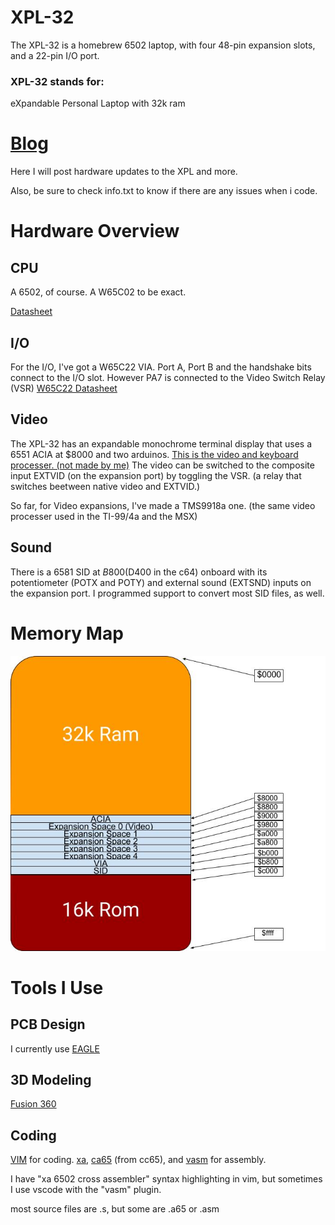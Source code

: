 # XPL-32
The XPL-32 is a homebrew 6502 laptop, with four 48-pin expansion slots, and a 22-pin I/O port.
 ### XPL-32 stands for:
eXpandable 
Personal 
Laptop 
with 32k ram
# [Blog](https://unstinkableinventions.wordpress.com/)
Here I will post hardware updates to the XPL and more.

Also, be sure to check info.txt to know if there are any issues when i code.
# Hardware Overview
## CPU
A 6502, of course. A W65C02 to be exact. 

[Datasheet](https://eater.net/datasheets/w65c02s.pdf)
## I/O
For the I/O, I've got a W65C22 VIA. Port A, Port B and the handshake bits connect to the I/O slot.
However PA7 is connected to the Video Switch Relay (VSR)
[W65C22 Datasheet](https://eater.net/datasheets/w65c22.pdf)
## Video
The XPL-32 has an expandable monochrome terminal display that uses a 6551 ACIA  at $8000 and two arduinos.
[This is the video and keyboard processer. (not made by me)](http://searle.x10host.com/MonitorKeyboard/index.html)
The video can be switched to the composite input EXTVID (on the expansion port) by toggling the VSR. (a relay that switches beetween native video and EXTVID.)

So far, for Video expansions, I've made a TMS9918a one. (the same video processer used in the TI-99/4a and the MSX)
## Sound
There is a 6581 SID at $B800 ($D400 in the c64) onboard with its potentiometer (POTX and POTY) and external sound (EXTSND) inputs on the expansion port.
I programmed support to convert most SID files, as well.
# Memory Map
![](https://raw.githubusercontent.com/liaminventions/XPL-32/main/images/memory_map.jpg)
# Tools I Use
## PCB Design
I currently use [EAGLE](https://www.autodesk.com/products/eagle/free-download)
## 3D Modeling
[Fusion 360](https://www.autodesk.com/products/fusion-360/overview?us_oa=dotcom-us&us_si=4e5471dc-07ed-4416-80c0-6f3e9f7c15b4&us_pt=NINVFUS&us_at=%5Bobject%20Object%5D&term=1-YEAR&tab=subscription&plc=F360)
## Coding
[VIM](https://www.vim.org/) for coding.
[xa](https://github.com/pfusik/xasm), [ca65](https://github.com/cc65/cc65) (from cc65), and [vasm](http://sun.hasenbraten.de/vasm/) for assembly.

I have "xa 6502 cross assembler" syntax highlighting in vim, but sometimes I use vscode with the "vasm" plugin.

most source files are .s, but some are .a65 or .asm
